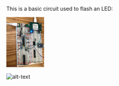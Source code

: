 This is a basic circuit used to flash an LED:

<img src="IanCircuit.png" width="100"/>

![alt-text](https://github.com/ianpkennedy/EmbeddedProgramming/blob/main/BasicCirciutPIC32/example.gif)


